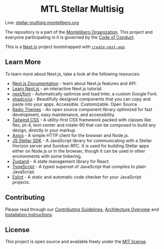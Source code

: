 <h1 align="center">MTL Stellar Multisig</h1>

Live: [stellar-multisig.montelibero.org](https://stellar-multisig.montelibero.org)

The repository is a part of the [Montelibero Organization](https://github.com/montelibero-org). This project and everyone participating in it is governed by the [Code of Conduct](CODE_OF_CONDUCT.md).

This is a [Next.js](https://nextjs.org/) project bootstrapped with [`create-next-app`](https://github.com/vercel/next.js/tree/canary/packages/create-next-app).

## Learn More

To learn more about Next.js, take a look at the following resources:

- [Next.js Documentation](https://nextjs.org/docs) - learn about Next.js features and API.
- [Learn Next.js](https://nextjs.org/learn) - an interactive Next.js tutorial.
- [next/font](https://nextjs.org/docs/basic-features/font-optimization) - Automatically optimize and load Inter, a custom Google Font.
- [shadcn/ui](https://ui.shadcn.com) - Beautifully designed components that you can copy and paste into your apps. Accessible. Customizable. Open Source.
- [Radix Themes](https://www.radix-ui.com) - An open source component library optimized for fast development, easy maintenance, and accessibility.
- [Tailwind CSS](https://tailwindcss.com) - A utility-first CSS framework packed with classes like flex, pt-4, text-center and rotate-90 that can be composed to build any design, directly in your markup.
- [Axios](https://github.com/axios/axios) - A simple HTTP client for the browser and Node.js.
- [JS Stellar SDK](https://github.com/stellar/js-stellar-sdk) - A JavaScript library for communicating with a Stellar Horizon server and Soroban RPC. It is used for building Stellar apps either on Node.js or in the browser, though it can be used in other environments with some tinkering.
- [Zustand](https://github.com/pmndrs/zustand) - A state management library for React.
- [TypeScript](https://www.typescriptlang.org) - A typed superset of JavaScript that compiles to plain JavaScript.
- [Eslint](https://eslint.org) - A static and automatic code checker for your JavaScript projects.

## Contributing

Please read through our [Contributing Guidelines](CONTRIBUTING.md), [Architecture Overview](ARCHITECTURE.md) and [Installation Instructions](INSTALL.md).

## License

This project is open source and available freely under the [MIT license](LICENSE.md).
